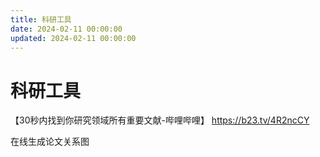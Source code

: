 ```yaml
---
title: 科研工具
date: 2024-02-11 00:00:00
updated: 2024-02-11 00:00:00
---
```


# 科研工具

【30秒内找到你研究领域所有重要文献-哔哩哔哩】 https://b23.tv/4R2ncCY

在线生成论文关系图
